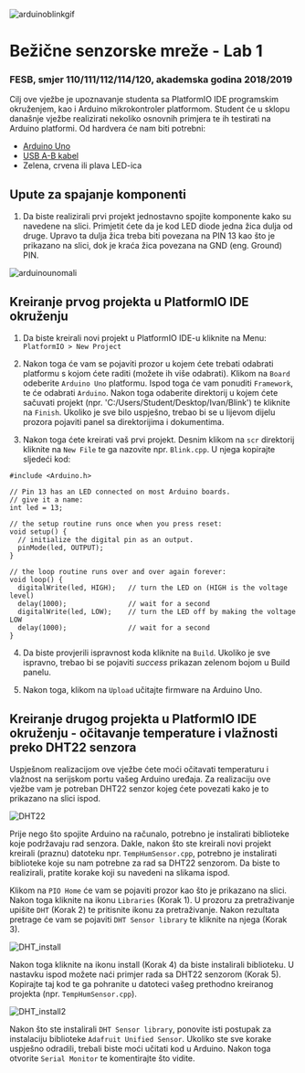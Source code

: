 ![arduinoblinkgif](https://cloud.githubusercontent.com/assets/8695815/23480241/8e5f41e0-fec7-11e6-8439-0f596aec5f54.gif)


# Bežične senzorske mreže - Lab 1

### FESB, smjer 110/111/112/114/120, akademska godina 2018/2019

Cilj ove vježbe je upoznavanje studenta sa PlatformIO IDE programskim okruženjem, kao i Arduino mikrokontroler platformom. Student će u sklopu današnje vježbe realizirati nekoliko osnovnih primjera te ih testirati na Arduino platformi. Od hardvera će nam biti potrebni:
- [Arduino Uno](https://www.adafruit.com/products/50)
- [USB A-B kabel](https://www.adafruit.com/products/62)
- Zelena, crvena ili plava LED-ica

## Upute za spajanje komponenti

1. Da biste realizirali prvi projekt jednostavno spojite komponente kako su navedene na slici. Primjetit ćete da je kod LED diode jedna žica dulja od druge. Upravo ta dulja žica treba biti povezana na PIN 13 kao što je prikazano na slici, dok je kraća žica povezana na GND (eng. Ground) PIN.

![arduinounomali](https://cloud.githubusercontent.com/assets/8695815/23481290/3e0e4fd4-fecb-11e6-8d90-3b66f4cdfd7a.PNG)

## Kreiranje prvog projekta u PlatformIO IDE okruženju

1. Da biste kreirali novi projekt u PlatformIO IDE-u kliknite na Menu: ``PlatformIO > New Project``

2. Nakon toga će vam se pojaviti prozor u kojem ćete trebati odabrati platformu s kojom ćete raditi (možete ih više odabrati). Klikom na ``Board`` odeberite `Arduino Uno` platformu. Ispod toga će vam ponuditi ``Framework``, te će odabrati ``Arduino``. Nakon toga odaberite direktorij u kojem ćete sačuvati projekt (npr. 'C:/Users/Student/Desktop/Ivan/Blink') te kliknite na `Finish`. Ukoliko je sve bilo uspješno, trebao bi se u lijevom dijelu prozora pojaviti panel sa direktorijima i dokumentima.

3. Nakon toga ćete kreirati vaš prvi projekt. Desnim klikom na `scr` direktorij kliknite na `New File` te ga nazovite npr. `Blink.cpp`. U njega kopirajte sljedeći kod:

```arduino
#include <Arduino.h>

// Pin 13 has an LED connected on most Arduino boards.
// give it a name:
int led = 13;

// the setup routine runs once when you press reset:
void setup() {
  // initialize the digital pin as an output.
  pinMode(led, OUTPUT);
}

// the loop routine runs over and over again forever:
void loop() {
  digitalWrite(led, HIGH);   // turn the LED on (HIGH is the voltage level)
  delay(1000);               // wait for a second
  digitalWrite(led, LOW);    // turn the LED off by making the voltage LOW
  delay(1000);               // wait for a second
}
```

4. Da biste provjerili ispravnost koda kliknite na `Build`. Ukoliko je sve ispravno, trebao bi se pojaviti *success* prikazan zelenom bojom u Build panelu.

5. Nakon toga, klikom na `Upload` učitajte firmware na Arduino Uno.

## Kreiranje drugog projekta u PlatformIO IDE okruženju - očitavanje temperature i vlažnosti preko DHT22 senzora

Uspješnom realizacijom ove vježbe ćete moći očitavati temperaturu i vlažnost na serijskom portu vašeg Arduino uređaja. Za realizaciju ove vježbe vam je potreban DHT22 senzor kojeg ćete povezati kako je to prikazano na slici ispod.

![DHT22](https://user-images.githubusercontent.com/8695815/54339289-b0cd5080-4634-11e9-898d-3fa84a18f2ff.png)


Prije nego što spojite Arduino na računalo, potrebno je instalirati biblioteke koje podržavaju rad senzora. Dakle, nakon što ste kreirali novi projekt kreirali (praznu) datoteku npr. ``TempHumSensor.cpp``, potrebno je instalirati biblioteke koje su nam potrebne za rad sa DHT22 senzorom. Da biste to realizirali, pratite korake koji su navedeni na slikama ispod.

Klikom na ``PIO Home`` će vam se pojaviti prozor kao što je prikazano na slici. Nakon toga kliknite na ikonu ``Libraries`` (Korak 1). U prozoru za pretraživanje upišite ``DHT`` (Korak 2) te pritisnite ikonu za pretraživanje. Nakon rezultata pretrage će vam se pojaviti ``DHT Sensor library`` te kliknite na njega (Korak 3).

![DHT_install](https://user-images.githubusercontent.com/8695815/76229726-ee9e8e00-6222-11ea-836a-7582c357de11.png)


Nakon toga kliknite na ikonu install (Korak 4) da biste instalirali biblioteku. U nastavku ispod možete naći primjer rada sa DHT22 senzorom (Korak 5). Kopirajte taj kod te ga pohranite u datoteci vašeg prethodno kreiranog projekta (npr. ``TempHumSensor.cpp``). 

![DHT_install2](https://user-images.githubusercontent.com/8695815/54339324-cb9fc500-4634-11e9-92af-fd75dace3985.png)


Nakon što ste instalirali ``DHT Sensor library``, ponovite isti postupak za instalaciju biblioteke ``Adafruit Unified Sensor``. Ukoliko ste sve korake uspješno odradili, trebali biste moći učitati kod u Arduino. Nakon toga otvorite ``Serial Monitor`` te komentirajte što vidite.
